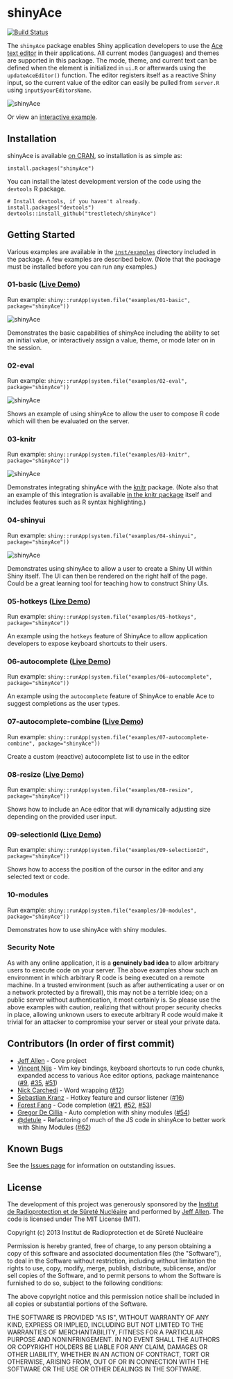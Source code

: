 shinyAce
==========

[![Build Status](https://travis-ci.org/trestletech/shinyAce.svg?branch=master)](https://travis-ci.org/trestletech/shinyAce)

The `shinyAce` package enables Shiny application developers to use the 
[Ace text editor](https://ace.c9.io/#nav=about) in their applications. All
current modes (languages) and themes are supported in this package. The 
mode, theme, and current text can be defined when the element is initialized 
in `ui.R` or afterwards using the `updateAceEditor()` function. The editor
registers itself as a reactive Shiny input, so the current value of the
editor can easily be pulled from `server.R` using `input$yourEditorsName`.

![shinyAce](https://trestletech.github.io/shinyAce/images/shinyAce.png)

Or view an [interactive example](https://starkingdom.shinyapps.io/shinyAce-01-basic/).

Installation
------------

shinyAce is available [on CRAN](https://cran.r-project.org/package=shinyAce), so installation is as simple as:

```
install.packages("shinyAce")
```

You can install the latest development version of the code using the `devtools` R package.

```
# Install devtools, if you haven't already.
install.packages("devtools")
devtools::install_github("trestletech/shinyAce")
```

## Getting Started

Various examples are available in the [`inst/examples`](https://github.com/trestletech/shinyAce/tree/master/inst/examples) directory included in the package. A few examples are described below. (Note that the package must be installed before you can run any examples.)

### 01-basic ([Live Demo](https://vnijs.shinyapps.io/shinyAce-01-basic/))

Run example: `shiny::runApp(system.file("examples/01-basic", package="shinyAce"))`

![shinyAce](https://trestletech.github.io/shinyAce/images/shinyAce.png)

Demonstrates the basic capabilities of shinyAce including the ability to set an initial value, or interactively assign a value, theme, or mode later on in the session.

### 02-eval

Run example: `shiny::runApp(system.file("examples/02-eval", package="shinyAce"))`

![shinyAce](https://trestletech.github.io/shinyAce/images/shinyAce-eval.png)

Shows an example of using shinyAce to allow the user to compose R code which will then be evaluated on the server.

### 03-knitr

Run example: `shiny::runApp(system.file("examples/03-knitr", package="shinyAce"))`

![shinyAce](https://trestletech.github.io/shinyAce/images/shinyAce-knitr.png)

Demonstrates integrating shinyAce with the [knitr](https://yihui.name/knitr/) package. (Note also that an example of this integration is available [in the knitr package](https://github.com/yihui/knitr/tree/master/inst/shiny) itself and includes features such as R syntax highlighting.)

### 04-shinyui

Run example: `shiny::runApp(system.file("examples/04-shinyui", package="shinyAce"))`

![shinyAce](https://trestletech.github.io/shinyAce/images/shinyAce-renderui.png)

Demonstrates using shinyAce to allow a user to create a Shiny UI within Shiny itself. The UI can then be rendered on the right half of the page. Could be a great learning tool for teaching how to construct Shiny UIs.

### 05-hotkeys ([Live Demo](https://vnijs.shinyapps.io/shinyAce-05-hotkeys/))

Run example: `shiny::runApp(system.file("examples/05-hotkeys", package="shinyAce"))`

An example using the `hotkeys` feature of ShinyAce to allow application developers to expose keyboard shortcuts to their users. 

### 06-autocomplete ([Live Demo](https://vnijs.shinyapps.io/shinyAce-06-autocomplete/))

Run example: `shiny::runApp(system.file("examples/06-autocomplete", package="shinyAce"))`

An example using the `autocomplete` feature of ShinyAce to enable Ace to suggest completions as the user types.

### 07-autocomplete-combine ([Live Demo](https://vnijs.shinyapps.io/shinyAce-07-autocomplete-combine/))

Run example: `shiny::runApp(system.file("examples/07-autocomplete-combine", package="shinyAce"))`

Create a custom (reactive) autocomplete list to use in the editor

### 08-resize ([Live Demo](https://vnijs.shinyapps.io/shinyAce-08-resize/))

Run example: `shiny::runApp(system.file("examples/08-resize", package="shinyAce"))`

Shows how to include an Ace editor that will dynamically adjusting size depending on the provided user input.

### 09-selectionId ([Live Demo](https://vnijs.shinyapps.io/shinyAce-09-selectionId/))

Run example: `shiny::runApp(system.file("examples/09-selectionId", package="shinyAce"))`

Shows how to access the position of the cursor in the editor and any selected text or code.

### 10-modules 

Run example: `shiny::runApp(system.file("examples/10-modules", package="shinyAce"))`

Demonstrates how to use shinyAce with shiny modules.

### Security Note

As with any online application, it is a **genuinely bad idea** to allow arbitrary users to execute code on your server. The above examples show such an environment in which arbitrary R code is being executed on a remote machine. In a trusted environment (such as after authenticating a user or on a network protected by a firewall), this may not be a terrible idea; on a public server without authentication, it most certainly is. So please use the above examples with caution, realizing that without proper security checks in place, allowing unknown users to execute arbitrary R code would make it trivial for an attacker to compromise your server or steal your private data.

Contributors (In order of first commit)
---------------------------------------

 - [Jeff Allen](https://github.com/trestletech) - Core project
 - [Vincent Nijs](https://github.com/vnijs) - Vim key bindings, keyboard shortcuts to run code chunks, expanded access to various Ace editor options, package maintenance ([#9](https://github.com/trestletech/shinyAce/pull/9), [#35](https://github.com/trestletech/shinyAce/pull/35), [#51](https://github.com/trestletech/shinyAce/pull/51))
 - [Nick Carchedi](https://github.com/ncarchedi) - Word wrapping ([#12](https://github.com/trestletech/shinyAce/pull/12))
 - [Sebastian Kranz](https://github.com/skranz) - Hotkey feature and cursor listener ([#16](https://github.com/trestletech/shinyAce/pull/16/files))
 - [Forest Fang](https://github.com/saurfang) - Code completion ([#21](https://github.com/trestletech/shinyAce/pull/21), [#52](https://github.com/trestletech/shinyAce/pull/52),  [#53](https://github.com/trestletech/shinyAce/pull/53)) 
  - [Gregor De Cillia](https://github.com/GregorDeCillia) - Auto completion with shiny modules ([#54](https://github.com/trestletech/shinyAce/pull/54))
  - [@detule](https://github.com/detule) - Refactoring of much of the JS code in shinyAce to better work with Shiny Modules ([#62](https://github.com/trestletech/shinyAce/pull/62))

Known Bugs
----------

See the [Issues page](https://github.com/trestletech/shinyAce/issues) for
information on outstanding issues. 

License
-------

The development of this project was generously sponsored by the [Institut de 
Radioprotection et de Sûreté Nucléaire](https://www.irsn.fr/EN/Pages/home.aspx) 
and performed by [Jeff Allen](https://trestletech.com). The code is
licensed under The MIT License (MIT).

Copyright (c) 2013 Institut de Radioprotection et de Sûreté Nucléaire

Permission is hereby granted, free of charge, to any person obtaining a copy
of this software and associated documentation files (the "Software"), to deal
in the Software without restriction, including without limitation the rights
to use, copy, modify, merge, publish, distribute, sublicense, and/or sell
copies of the Software, and to permit persons to whom the Software is
furnished to do so, subject to the following conditions:

The above copyright notice and this permission notice shall be included in
all copies or substantial portions of the Software.

THE SOFTWARE IS PROVIDED "AS IS", WITHOUT WARRANTY OF ANY KIND, EXPRESS OR
IMPLIED, INCLUDING BUT NOT LIMITED TO THE WARRANTIES OF MERCHANTABILITY,
FITNESS FOR A PARTICULAR PURPOSE AND NONINFRINGEMENT. IN NO EVENT SHALL THE
AUTHORS OR COPYRIGHT HOLDERS BE LIABLE FOR ANY CLAIM, DAMAGES OR OTHER
LIABILITY, WHETHER IN AN ACTION OF CONTRACT, TORT OR OTHERWISE, ARISING FROM,
OUT OF OR IN CONNECTION WITH THE SOFTWARE OR THE USE OR OTHER DEALINGS IN
THE SOFTWARE.
